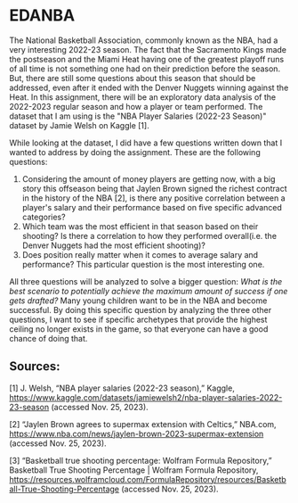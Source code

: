# EDANBA
The National Basketball Association, commonly known as the NBA, had a very interesting 2022-23 season. The fact that the Sacramento Kings made the postseason and the Miami Heat having one of the greatest playoff runs of all time is not something one had on their prediction before the season. But, there are still some questions about this season that should be addressed, even after it ended with the Denver Nuggets winning against the Heat. In this assignment, there will be an exploratory data analysis of the 2022-2023 regular season and how a player or team performed. The dataset that I am using is the "NBA Player Salaries (2022-23 Season)" dataset by Jamie Welsh on Kaggle [1].

While looking at the dataset, I did have a few questions written down that I wanted to address by doing the assignment. These are the following questions:

1. Considering the amount of money players are getting now, with a big story this offseason being that Jaylen Brown signed the richest contract in the history of the NBA [2], is there any positive correlation between a player's salary and their performance based on five specific advanced categories?
2. Which team was the most efficient in that season based on their shooting? Is there a correlation to how they performed overall(i.e. the Denver Nuggets had the most efficient shooting)?
3. Does position really matter when it comes to average salary and performance? This particular question is the most interesting one. 

All three questions will be analyzed to solve a bigger question: *What is the best scenario to potentially achieve the maximum amount of success if one gets drafted?* Many young children want to be in the NBA and become successful. By doing this specific question by analyzing the three other questions, I want to see if specific archetypes that provide the highest ceiling no longer exists in the game, so that everyone can have a good chance of doing that.

## Sources:
[1] J. Welsh, “NBA player salaries (2022-23 season),” Kaggle, https://www.kaggle.com/datasets/jamiewelsh2/nba-player-salaries-2022-23-season (accessed Nov. 25, 2023).

[2] “Jaylen Brown agrees to supermax extension with Celtics,” NBA.com, https://www.nba.com/news/jaylen-brown-2023-supermax-extension (accessed Nov. 25, 2023). 

[3] “Basketball true shooting percentage: Wolfram Formula Repository,” Basketball True Shooting Percentage | Wolfram Formula Repository, https://resources.wolframcloud.com/FormulaRepository/resources/Basketball-True-Shooting-Percentage (accessed Nov. 25, 2023). 
